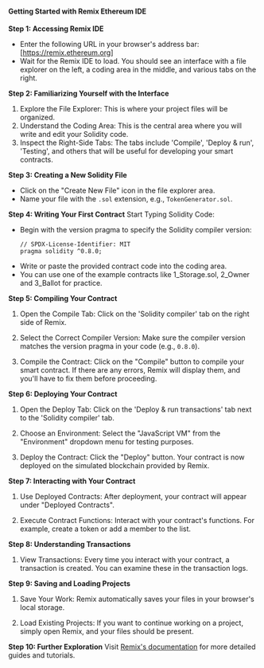 #### Getting Started with Remix Ethereum IDE

**Step 1: Accessing Remix IDE**
   - Enter the following URL in your browser's address bar: [https://remix.ethereum.org] 
   - Wait for the Remix IDE to load. You should see an interface with a file explorer on the left, a coding area in the middle, and various tabs on the right.

**Step 2: Familiarizing Yourself with the Interface**
1. Explore the File Explorer: This is where your project files will be organized.
2. Understand the Coding Area: This is the central area where you will write and edit your Solidity code.
3. Inspect the Right-Side Tabs: The tabs include 'Compile', 'Deploy & run', 'Testing', and others that will be useful for developing your smart contracts.

**Step 3: Creating a New Solidity File**
   - Click on the "Create New File" icon in the file explorer area.
   - Name your file with the `.sol` extension, e.g., `TokenGenerator.sol`.

**Step 4: Writing Your First Contract**
Start Typing Solidity Code:
   - Begin with the version pragma to specify the Solidity compiler version:
     ```solidity
     // SPDX-License-Identifier: MIT
     pragma solidity ^0.8.0;
     ```
   - Write or paste the provided contract code into the coding area.
   - You can use one of the example contracts like 1_Storage.sol, 2_Owner and 3_Ballot for practice.

**Step 5: Compiling Your Contract**
1. Open the Compile Tab: Click on the 'Solidity compiler' tab on the right side of Remix.
  
2. Select the Correct Compiler Version: Make sure the compiler version matches the version pragma in your code (e.g., `0.8.0`).

3. Compile the Contract: Click on the "Compile" button to compile your smart contract. If there are any errors, Remix will display them, and you'll have to fix them before proceeding.

**Step 6: Deploying Your Contract**
1. Open the Deploy Tab: Click on the 'Deploy & run transactions' tab next to the 'Solidity compiler' tab.

2. Choose an Environment: Select the "JavaScript VM" from the "Environment" dropdown menu for testing purposes.

3. Deploy the Contract: Click the "Deploy" button. Your contract is now deployed on the simulated blockchain provided by Remix.

**Step 7: Interacting with Your Contract**
1. Use Deployed Contracts: After deployment, your contract will appear under "Deployed Contracts".
   
2. Execute Contract Functions: Interact with your contract's functions. For example, create a token or add a member to the list.

**Step 8: Understanding Transactions**
1. View Transactions: Every time you interact with your contract, a transaction is created. You can examine these in the transaction logs.

**Step 9: Saving and Loading Projects**
1. Save Your Work: Remix automatically saves your files in your browser's local storage.
   
2. Load Existing Projects: If you want to continue working on a project, simply open Remix, and your files should be present.

**Step 10: Further Exploration**
Visit [Remix's documentation](https://remix-ide.readthedocs.io/en/latest/) for more detailed guides and tutorials.
